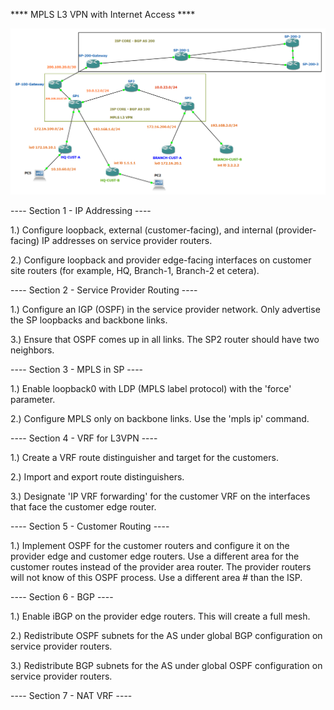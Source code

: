 **** MPLS L3 VPN with Internet Access ****

![image description](https://raw.githubusercontent.com/ViggoMode2021/Border-Gateway-Protocol/refs/heads/main/MPLS-MPBGP/Topology.png)

---- Section 1 - IP Addressing ----

1.) Configure loopback, external (customer-facing), and
internal (provider-facing) IP addresses on service provider routers.

2.) Configure loopback and provider edge-facing interfaces on customer site routers (for example, HQ, Branch-1, Branch-2 et cetera).

---- Section 2 - Service Provider Routing ----

1.) Configure an IGP (OSPF) in the service
provider network. Only advertise the SP loopbacks and 
backbone links.

3.) Ensure that OSPF comes up in all links. The SP2
router should have two neighbors.

---- Section 3 - MPLS in SP ----

1.) Enable loopback0 with LDP (MPLS label protocol) with
the 'force' parameter. 

2.) Configure MPLS only on backbone links. Use the
'mpls ip' command.

---- Section 4 - VRF for L3VPN ----

1.) Create a VRF route distinguisher and target for the customers. 

2.) Import and export route distinguishers.

3.) Designate 'IP VRF forwarding' for the customer VRF on the interfaces that face the customer edge router.

---- Section 5 - Customer Routing ----

1.) Implement OSPF for the customer routers and configure it on the provider edge and customer edge routers. Use a different area for
the customer routes instead of the provider area router. The provider routers will not know of this OSPF process. Use a different area # than the ISP. 

---- Section 6 - BGP ----

1.) Enable iBGP on the provider edge routers. This will create a full mesh.

2.) Redistribute OSPF subnets for the AS under global BGP configuration on service provider routers.

3.) Redistribute BGP subnets for the AS under global OSPF configuration on service provider routers.

---- Section 7 - NAT VRF ----
